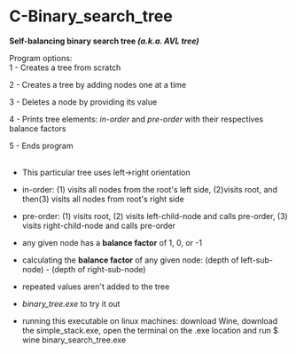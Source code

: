 # C-Binary_search_tree 
 
<strong>Self-balancing binary search tree <em>(a.k.a. AVL tree)</em></strong> <br>
 
Program options:<br>
1 - Creates a tree from scratch <br>

2 - Creates a tree by adding nodes one at a time <br>

3 - Deletes a node by providing its value <br>
 
4 - Prints tree elements: <em>in-order</em> and <em>pre-order</em> with their respectives balance factors
 
5 - Ends program <br><br>

- This particular tree uses left->right orientation

- in-order: (1) visits all nodes from the root's left side, (2)visits root, and then(3) visits all nodes from root's right side <br>

- pre-order: (1) visits root, (2) visits left-child-node and calls pre-order, (3) visits right-child-node and calls pre-order <br>

- any given node has a <strong>balance factor</strong> of 1, 0, or -1

- calculating the <strong>balance factor</strong> of any given node: (depth of left-sub-node) - (depth of right-sub-node)

- repeated values aren't added to the tree

- <em>binary_tree.exe </em> to try it out

- running this executable on linux machines: download Wine, download the simple_stack.exe, open the terminal on the .exe location and run $ wine binary_search_tree.exe

